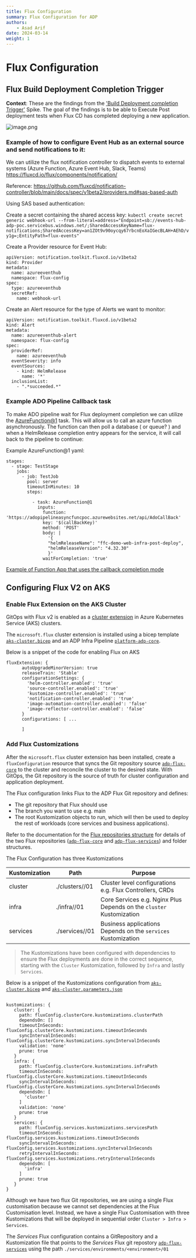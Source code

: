 ```yaml
---
title: Flux Configuration
summary: Flux Configuration for ADP
authors:
    - Asad Arif
date: 2024-03-14
weight: 1
---
```


# Flux Configuration

## Flux Build Deployment Completion Trigger
**Context**: These are the findings from the ['Build Deployment completion Trigger'](./flux-configuration.md) Spike.  The goal of the findings is to be able to Execute Post deployment tests when Flux CD has completed deploying a new application​.

![image.png](../../../../images/post-deployment-trigger-design.png)

### **Example of how to configure Event Hub as an external source and send notifications to it:**

We can utilize the flux notification controller to dispatch events to external systems (Azure Function, Azure Event Hub, Slack,  Teams) https://fluxcd.io/flux/components/notification/

Reference:
https://github.com/fluxcd/notification-controller/blob/main/docs/spec/v1beta2/providers.md#sas-based-auth

Using SAS based authentication:

Create a secret containing the shared access key:
`kubectl create secret generic webhook-url --from-literal=address="Endpoint=sb://events-hub-adp-poc.servicebus.windows.net/;SharedAccessKeyName=flux-notifications;SharedAccessKey=an1ZOt9v90oycqy67rbcnEoXaIGecBLAH+AEhD/vy1g=;EntityPath=flux-events"`

Create a Provider resource for Event Hub:
```
apiVersion: notification.toolkit.fluxcd.io/v1beta2
kind: Provider
metadata:
  name: azureeventhub
  namespace: flux-config
spec:
  type: azureeventhub
  secretRef:
    name: webhook-url

```

Create an Alert resource for the type of Alerts we want to monitor:
```
apiVersion: notification.toolkit.fluxcd.io/v1beta2
kind: Alert
metadata:
  name: azureeventhub-alert
  namespace: flux-config
spec:
  providerRef:
    name: azureeventhub
  eventSeverity: info
  eventSources:
    - kind: HelmRelease
      name: '*'
  inclusionList:
    - ".*succeeded.*"
```

### **Example ADO Pipeline Callback task**

To make ADO pipeline wait for Flux deployment completion we can utilize the [AzureFunction@1](https://learn.microsoft.com/en-us/azure/devops/pipelines/tasks/reference/azure-function-v1?view=azure-pipelines) task.  This will allow us to call an azure function asynchronously.  The function can then poll a database ( or queue? ) and when a HelmRelease completion entry appears for the service, it will call back to the pipeline to continue:

Example AzureFunction@1 yaml:

```
stages:
  - stage: TestStage
    jobs:
      - job: TestJob
        pool: server
        timeoutInMinutes: 10
        steps:
              
          - task: AzureFunction@1
            inputs:
              function: 'https://adopipelineasyncfuncpoc.azurewebsites.net/api/AdoCallBack'
              key: '$(callBackKey)'
              method: 'POST'
              body: |
                '{
                "helmReleaseName": "ffc-demo-web-infra-post-deploy",
                "helmReleaseVersion": "4.32.30"  
                }'
              waitForCompletion: 'true'
```

[Example of Function App that uses the callback completion mode](https://learn.microsoft.com/en-us/azure/devops/pipelines/tasks/reference/azure-function-v1?view=azure-pipelines#example-of-an-azure-function-that-uses-the-callback-completion-mode)

## Configuring Flux V2 on AKS

### Enable Flux Extension on the AKS Cluster

GitOps with Flux v2 is enabled as a [cluster extension](https://learn.microsoft.com/en-us/azure/azure-arc/kubernetes/conceptual-extensions) in Azure Kubernetes Service (AKS) clusters.

The `microsoft.flux` cluster extension is installed using a bicep template [`aks-cluster.bicep`](https://github.com/DEFRA/adp-infrastructure/blob/main/infra/managed-cluster/aks-cluster.bicep) and an ADP Infra Pipeline [`platform-adp-core`](https://dev.azure.com/defragovuk/DEFRA-FFC/_build?definitionId=4407). 

Below is a snippet of the code for enabling Flux on AKS

``` bicep
fluxExtension: {
      autoUpgradeMinorVersion: true
      releaseTrain: 'Stable'
      configurationSettings: {
        'helm-controller.enabled': 'true'
        'source-controller.enabled': 'true'
        'kustomize-controller.enabled': 'true'
        'notification-controller.enabled': 'true'
        'image-automation-controller.enabled': 'false'
        'image-reflector-controller.enabled': 'false'
      }
      configurations: [ ...  
      
      ]

```

### Add Flux Customizations

After the `microsoft.flux` cluster extension has been installed, create a  `fluxConfiguration` resource that syncs the Git repository source [`adp-flux-core`](https://github.com/DEFRA/adp-flux-core) to the cluster and reconcile the cluster to the desired state. With GitOps, the Git repository is the source of truth for cluster configuration and application deployment.

The Flux configuration links Flux to the ADP Flux Git repository and defines:

* The git repository that Flux should use
* The branch you want to use e.g. main
* The root Kustomization objects to run, which will then be used to deploy the rest of workloads (core services and business applications).

Refer to the documentation for the [Flux repositories structure](/DEFRA-FFC-Project-Wiki-Homepage/Defra-Azure-Platform/Architecture/CI%2DCD,-Pipelines-&-Automation/GitOps-for-Azure-Kubernetes-Service/Repository-Setup) for details of the two Flux repositories ([`adp-flux-core`](https://github.com/DEFRA/adp-flux-core) and [`adp-flux-services`](https://github.com/DEFRA/adp-flux-services)) and folder structures.

The Flux Configuration has three Kustomizations

| Kustomization | Path    |  Purpose      |
| ------        | ------- | ----------    |
|   cluster     |  ./clusters/_<environment>_/01 |  Cluster level configurations e.g. Flux Controllers, CRDs             |
|   infra        | ./infra/_<environment>_/01 |  Core Services e.g. Nginx Plus <br/> Depends on the `cluster` Kustomization |
|   services    | ./services/_<environment>_/01 |  Business applications <br/> Depends on the `services` Kustomization |

> The Kustomizations have been configured with dependencies to ensure the Flux deployments are done in the correct sequence, starting with the `Cluster` Kustomization, followed by `Infra` and lastly `Services`.

Below is a snippet of the Kustomizations configuration from [`aks-cluster.bicep`](https://github.com/DEFRA/adp-infrastructure/blob/main/infra/managed-cluster/aks-cluster.bicep) and [`aks-cluster.parameters.json`](https://github.com/DEFRA/adp-infrastructure/blob/main/infra/managed-cluster/aks-cluster.parameters.json)

``` bicep

kustomizations: {
   cluster: {
     path: fluxConfig.clusterCore.kustomizations.clusterPath
     dependsOn: []
     timeoutInSeconds: fluxConfig.clusterCore.kustomizations.timeoutInSeconds
     syncIntervalInSeconds: fluxConfig.clusterCore.kustomizations.syncIntervalInSeconds
     validation: 'none'
     prune: true
   }
   infra: {
     path: fluxConfig.clusterCore.kustomizations.infraPath
     timeoutInSeconds: fluxConfig.clusterCore.kustomizations.timeoutInSeconds
     syncIntervalInSeconds: fluxConfig.clusterCore.kustomizations.syncIntervalInSeconds
     dependsOn: [
       'cluster'
     ]
     validation: 'none'
     prune: true
   }
   services: {
     path: fluxConfig.services.kustomizations.servicesPath
     timeoutInSeconds: fluxConfig.services.kustomizations.timeoutInSeconds
     syncIntervalInSeconds: fluxConfig.services.kustomizations.syncIntervalInSeconds
     retryIntervalInSeconds: fluxConfig.services.kustomizations.retryIntervalInSeconds
     dependsOn: [
       'infra'
     ]
     prune: true
   }
}

```

Although we have two flux Git repositories, we are using a single Flux customisation because we cannot set dependencies at the Flux Customisation level. Instead, we have a single Flux Customisation with three Kustomizations that will be deployed in sequential order `Cluster > Infra > Services`.

The _Services_ Flux configuration contains a GitRepository and a Kustomization file that points to the _Services_ Flux git repostory [`adp-flux-services`](https://github.com/DEFRA/adp-flux-services) using the path `./services/environments/<environment>/01`